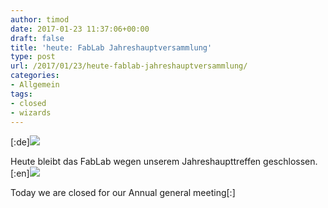 ```yaml
---
author: timod
date: 2017-01-23 11:37:06+00:00
draft: false
title: 'heute: FabLab Jahreshauptversammlung'
type: post
url: /2017/01/23/heute-fablab-jahreshauptversammlung/
categories:
- Allgemein
tags:
- closed
- wizards
---
```


[:de][![](https://www.fablab-neckar-alb.org/wp-content/uploads/2017/01/IMG_0385-1024x536.jpg)
](https://www.fablab-neckar-alb.org/wp-content/uploads/2017/01/IMG_0385.jpg)

Heute bleibt das FabLab wegen unserem Jahreshaupttreffen geschlossen.[:en][![](https://www.fablab-neckar-alb.org/wp-content/uploads/2017/01/IMG_0385-1024x536.jpg)
](https://www.fablab-neckar-alb.org/wp-content/uploads/2017/01/IMG_0385.jpg)



Today we are closed for our Annual general meeting[:]
